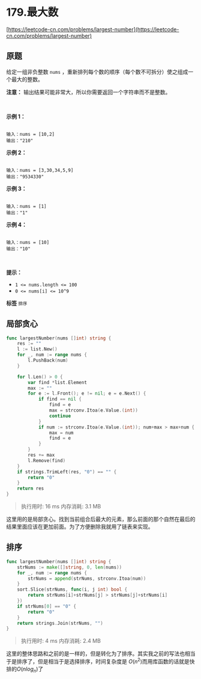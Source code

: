 # 179.最大数
[https://leetcode-cn.com/problems/largest-number](https://leetcode-cn.com/problems/largest-number) 
## 原题
给定一组非负整数 `nums` ，重新排列每个数的顺序（每个数不可拆分）使之组成一个最大的整数。

 **注意：** 输出结果可能非常大，所以你需要返回一个字符串而不是整数。

 

 **示例 1：** 

```

输入：nums = [10,2]
输出："210"
```
 **示例 2：** 

```

输入：nums = [3,30,34,5,9]
输出："9534330"

```
 **示例 3：** 

```

输入：nums = [1]
输出："1"

```
 **示例 4：** 

```

输入：nums = [10]
输出："10"

```
 

 **提示：** 
-  `1 <= nums.length <= 100` 
-  `0 <= nums[i] <= 10^9` 
 
**标签**
`排序` 


## 局部贪心
```go
func largestNumber(nums []int) string {
	res := ""
	l := list.New()
	for _, num := range nums {
		l.PushBack(num)
	}

	for l.Len() > 0 {
		var find *list.Element
		max := ""
		for e := l.Front(); e != nil; e = e.Next() {
			if find == nil {
				find = e
				max = strconv.Itoa(e.Value.(int))
				continue
			}
			if num := strconv.Itoa(e.Value.(int)); num+max > max+num {
				max = num
				find = e
			}
		}
		res += max
		l.Remove(find)
	}
	if strings.TrimLeft(res, "0") == "" {
		return "0"
	}
	return res
}
```
>执行用时: 16 ms
内存消耗: 3.1 MB

这里用的是局部贪心。找到当前组合后最大的元素，那么前面的那个自然在最后的结果里面应该在更加前面。为了方便删除我就用了链表来实现。


## 排序
```go
func largestNumber(nums []int) string {
	strNums := make([]string, 0, len(nums))
	for _, num := range nums {
		strNums = append(strNums, strconv.Itoa(num))
	}
	sort.Slice(strNums, func(i, j int) bool {
		return strNums[i]+strNums[j] > strNums[j]+strNums[i]
	})
	if strNums[0] == "0" {
		return "0"
	}
	return strings.Join(strNums, "")
}
```
>执行用时: 4 ms
内存消耗: 2.4 MB

这里的整体思路和之前的是一样的，但是转化为了排序。其实我之前的写法也相当于是排序了，但是相当于是选择排序，时间复杂度是 $O(n^2)$而用库函数的话就是快排的$O(nlog_n)$了